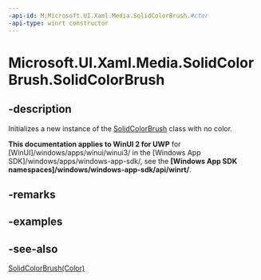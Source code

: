 ```yaml
---
-api-id: M:Microsoft.UI.Xaml.Media.SolidColorBrush.#ctor
-api-type: winrt constructor
---
```


<!-- Method syntax
public SolidColorBrush()
-->

# Microsoft.UI.Xaml.Media.SolidColorBrush.SolidColorBrush

## -description
Initializes a new instance of the [SolidColorBrush](solidcolorbrush.md) class with no color.

**This documentation applies to WinUI 2 for UWP** for [WinUI]/windows/apps/winui/winui3/ in the [Windows App SDK]/windows/apps/windows-app-sdk/, see the **[Windows App SDK namespaces]/windows/windows-app-sdk/api/winrt/**.

## -remarks

## -examples

## -see-also
[SolidColorBrush(Color)](solidcolorbrush_solidcolorbrush_2106742027.md)

